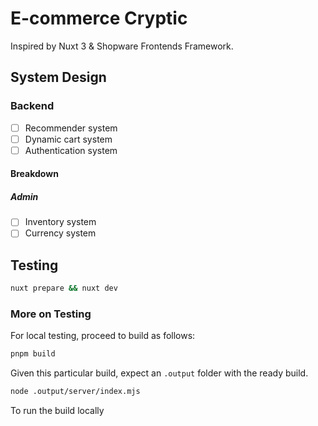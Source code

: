# E-commerce Cryptic

<!--![E-commerce Cryptic](.assets/shopware-frontends-logo.png)-->

Inspired by Nuxt 3 & Shopware Frontends Framework.

<!--[![Open in StackBlitz](https://developer.stackblitz.com/img/open_in_stackblitz.svg)](https://stackblitz.com/github/shopware/frontends/tree/main/templates/vue-demo-store)-->

<!--
## What's inside

- Nuxt 3 application
- Required libraries (API client, CMS components, composables, Nuxt 3 module)
- Pre-configured demo Shopware 6 API
-->

## System Design

### Backend

- [ ] Recommender system
- [ ] Dynamic cart system
- [ ] Authentication system

#### Breakdown
##### Admin
- [ ] Inventory system
- [ ] Currency system

## Testing

```bash
nuxt prepare && nuxt dev
```

### More on Testing

For local testing, proceed to build as follows:
```bash
pnpm build
```

Given this particular build, expect an `.output` folder with the ready build.

```bash
node .output/server/index.mjs
```
To run the build locally

<!--
## Requirements

Go to [Documentation > Requirements](https://frontends.shopware.com/framework/requirements.html) to see the details.

## Set up your Shopware 6 instance

To connect to a different API, adjust the API credentials in the `nuxt.config.ts` file:

`Shopware:`{`endpoint` and `accessToken`}.

## Install & Run

1. `pnpm i` to install dependencies
2. `pnpm dev` to run the project with the development server

## Generate your own API types

By default API types are delivered from our [demo instance](https://frontends-demo.vercel.app/).
To generate your own types use [@shopware/api-gen](https://www.npmjs.com/package/@shopware/api-gen) CLI.

1. update `.env` file with your Shopware API information
2. load JSON schema from your instance `pnpx @shopware/api-gen loadSchema --apiType=store --filename=storeApiSchema.json`
3. generate types `pnpx @shopware/api-gen generateTypes --filename=storeApiSchema.json`

> [!NOTE]
> Do not edit your `storeApiSchema.d.ts` file. It will be overwritten on the next schema generation. Instead use your `shopware.d.ts` file to extend types.

## Production

Refer to to the Shopware documentation for best practices on deploying a production JavaScript application with Shopware: [Best Practices > Deployment](https://frontends.shopware.com/best-practices/deployment.html)

### Running the application with Node.js

Execute the `build` script to build the application:

```bash
pnpm build

# or npm run build
# or yarn build
```

Execute the `start` script to run the application:

```bash
pnpm start

# or npm run start
# or yarn start
```

### Running the application with Docker

The [Dockerfile](https://github.com/shopware/frontends/blob/main/templates/vue-demo-store/Dockerfile) file in this template performs the following:

1. `ARG NODE_VERSION=18-alpine`: Sets a default value for the `NODE_VERSION` argument, which is used in the Docker build process.
2. `FROM node:${NODE_VERSION}`: Tells Docker to use the Node.js image specified by `NODE_VERSION` as the base image for the build.
3. `ENV NODE_ENV production`: Sets the `NODE_ENV` environment variable to production within the Docker container.
4. `RUN mkdir /app`: Creates a directory named `/app` in the root of the Docker container's file system.
5. `COPY --chown=node:node ./ /app`: Copies all files from the current directory (where the Dockerfile is located) into the `/app` directory inside the container. The `--chown=node:node` option sets the ownership of the copied files to the node user and group.
6. `WORKDIR /app`: Sets the working directory for any `RUN`, `CMD`, `ENTRYPOINT`, `COPY`, and `ADD` instructions that follow in the Dockerfile to `/app`.
7. `USER node`: Switches the user context to `node`.
8. `EXPOSE 3000`: Informs Docker that the container listens on port `3000` at runtime.
9. `CMD npm run start`: Specifies the command to run when the container starts.

Prepare the Docker image:

```bash
# run in a main template directory
docker build -t vue-demo-store .
```

Run a container from the image:

```bash
# the application is exposed on the 3000 port and mapped to 3000 port on host
docker run -p3000:3000 vue-demo-store
```

### Nitro presets

More information on generating different outputs can be found [here](https://nitro.unjs.io/deploy).
Our recommendation is to use `.env` file for changing platform presets
-->